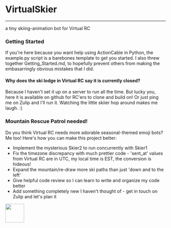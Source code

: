 # VirtualSkier
_____
a tiny skiing-animation bot for Virtual RC

### Getting Started
If you're here because you want help using ActionCable in Python, the example.py script is a barebones template to get you started. I also threw together Getting_Started.md, to hopefully prevent others from making the embasarringly obvious mistakes that I did.

#### Why does the ski lodge in Virtual RC say it is currently closed?
Because I haven't set it up on a server to run all the time. But lucky you, here it is available on github for RC'ers to clone and build on! Or just ping me on Zulip and I'll run it. Watching the little skiier hop around makes me laugh. :)

### Mountain Rescue Patrol needed!
Do you think Virtual RC needs more adorable seasonal-themed emoji bots? Me too! Here's how you can make this project better:
* Implement the mysterious Skier2 to run concurrently with Skier1
* Fix the timezone discrepancy with much prettier code - 'sent_at' values from Virtual RC are in UTC, my local time is EST, the conversion is hideous!
* Expand the mountain/re-draw more ski paths than just 'down and to the left'
* Give helpful code review so I can learn to write and organize my code better
* Add something completely new I haven't thought of - get in touch on Zulip and let's plan it

<a href='http://www.recurse.com' title='Made with love at the Recurse Center'><img src='https://cloud.githubusercontent.com/assets/2883345/11322972/9e553260-910b-11e5-8de9-a5bf00c352ef.png' height='59px'/></a>